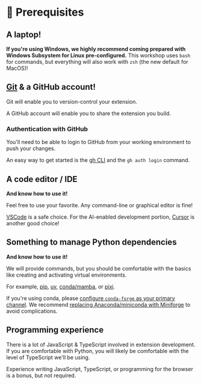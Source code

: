# 🚦 Prerequisites

## A laptop!

**If you're using Windows, we highly recommend coming prepared with Windows Subsystem for
Linux pre-configured.**
This workshop uses `bash` for commands, but everything will also work with `zsh` (the
new default for MacOS)!


## [Git](https://git-scm.com/downloads) & a GitHub account!

Git will enable you to version-control your extension.

A GitHub account will enable you to share the extension you build.


### Authentication with GitHub

You'll need to be able to login to GitHub from your working environment to push your
changes.

An easy way to get started is the [gh CLI](https://github.com/cli/cli#installation) and
the `gh auth login` command.


## A code editor / IDE

**And know how to use it!**

Feel free to use your favorite.
Any command-line or graphical editor is fine!

[VSCode](https://code.visualstudio.com/) is a safe choice.
For the AI-enabled development portion, [Cursor](https://cursor.com/) is another good
choice!


## Something to manage Python dependencies

**And know how to use it!**

We will provide commands, but you should be comfortable with the basics like creating
and activating virtual environments.

For example, [pip](https://pip.pypa.io/en/stable/), [uv](https://docs.astral.sh/uv/),
[conda/mamba](https://conda-forge.org/download/), or
[pixi](https://pixi.sh/latest/).

If you're using conda, please
[configure `conda-forge` as your primary channel](https://conda-forge.org/docs/user/transitioning_from_defaults/).
We recommend [replacing Anaconda/miniconda with Miniforge](https://conda-forge.org/docs/user/transitioning_from_defaults/#uninstalling-anaconda-and-installing-miniforge)
to avoid complications.


## Programming experience

There is a lot of JavaScript & TypeScript involved in extension development.
If you are comfortable with Python, you will likely be comfortable with the level of
TypeScript we'll be using.

Experience writing JavaScript, TypeScript, or programming for the browser is a bonus,
but not required.
